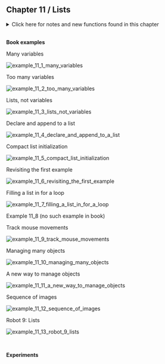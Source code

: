 
## Chapter 11 / Lists


<details>
<summary markdown="span">Click here for notes and new functions found in this chapter</summary>

- A list is a group of variables that share a common name - useful because they make it possible to work with more variables without creating a new name for each one. 
- When a program has many elements (for example, a field of stars in a space game or multiple data points in a visualization), lists make the code easier to write.
- Each item in a list is called an element, and each has an index value to mark its position within the list. Just like coordinates on the screen, index values for a list start counting from 0. 
- Lists in Python can contain values of varying data types. 
- list(), append() You can also use the built-in Python function list() to create a list value. Python list values are objects, and support a number of useful methods. The list method we’ll use most is append(), which adds an item to a list.
- After the list has been created, you can overwrite the value of an item at a particular index in a list by writing an expression with the square bracket syntax, followed by an equal sign (=) and the new value for that item e.g. x[2] = 789
- len() Python's built-in function to determine the length of a list (how many elements)
- Avoid creating lists within draw(), because creating a new list on every frame will slow down your frame rate.
- The way we use for loops to operate on lists is different depend- ing on exactly what we want to do with the list.
- A for loop can be used to fill a list with values or to read the values back out. 
- insert() list object method - Two lists can be used to store the position of the mouse—one for the x coordinate and one for the y coordinate. These lists store the location of the mouse for every frame. With each new frame, the newest coordinate is inserted at the beginning of the list. E.g. the code x.insert(0, mouseX) inserts the value in the variable mouseX at index 0 of the list (i.e., the beginning of the list). 
- The technique for storing coordinates in a list is inef- ficient. Because there’s no built-in limit to the num- ber of coordinates the list will store, the list in this program can quickly grow very large in memory, causing your sketch to slow down or even crash. For a more efficient technique that only stores the last n numbers, see the Examples → Basics → Input → StoringInput example included with Python Mode.
- Making a list of objects is nearly the same as making the lists however since each list element is an object, it must first be instanti- ated before it can be appended to the list. (For a built-in Pro- cessing class such as PImage, you need to use the loadImage() function to create the object before it’s assigned.)
- Because iterating over every item in a list is a very common task when writing computer programs, Python has a shorthand syn- tax for making it easier. Instead of creating a new counter vari- able, such as an i variable and iterating over the result of the range() function, it’s possible to iterate over the elements of a list directly using the for loop form e.g. 
```
# From: 
def draw():
    for i in range(len(bugs)):
        bugs[i].move() 
        bugs[i].display()

# To:
def draw():
    for b in bugs: 
        b.move 
        b.display
```

- nf() formats numbers so that nf(1, 4) returns the string “0001” and nf(11, 4) returns “0011”. These values are concatenated with the beginning of the filename (“frame-”) and the end (“.png”) to create the complete filename as a string.
  

</details>


<br/>

**Book examples**



Many variables

![example_11_1_many_variables](https://github.com/dtolonen/Getting_started_with_Processing.py_book/blob/master/Chapter_11_Lists/example_11_1_many_variables/frames/example_11_1_many_variables.png)

Too many variables

![example_11_2_too_many_variables](https://github.com/dtolonen/Getting_started_with_Processing.py_book/blob/master/Chapter_11_Lists/example_11_2_too_many_variables/frames/example_11_2_too_many_variables.png)

Lists, not variables

![example_11_3_lists_not_variables](https://github.com/dtolonen/Getting_started_with_Processing.py_book/blob/master/Chapter_11_Lists/example_11_3_lists_not_variables/frames/example_11_3_lists_not_variables.png)

Declare and append to a list

![example_11_4_declare_and_append_to_a_list](https://github.com/dtolonen/Getting_started_with_Processing.py_book/blob/master/Chapter_11_Lists/example_11_4_declare_and_append_to_a_list/frames/example_11_4_declare_and_append_to_a_list.png)

Compact list initialization

![example_11_5_compact_list_initialization](https://github.com/dtolonen/Getting_started_with_Processing.py_book/blob/master/Chapter_11_Lists/example_11_5_compact_list_initialization/frames/example_11_5_compact_list_initialization.png)

Revisiting the first example

![example_11_6_revisiting_the_first_example](https://github.com/dtolonen/Getting_started_with_Processing.py_book/blob/master/Chapter_11_Lists/example_11_5_compact_list_initialization/frames/example_11_5_compact_list_initialization.png)

Filling a list in for a loop

![example_11_7_filling_a_list_in_for_a_loop](https://github.com/dtolonen/Getting_started_with_Processing.py_book/blob/master/Chapter_11_Lists/example_11_7_filling_a_list_in_for_a_loop/frames/example_11_7_filling_a_list_in_for_a_loop.png)

Example 11_8 (no such example in book)


Track mouse movements 

![example_11_9_track_mouse_movements](https://github.com/dtolonen/Getting_started_with_Processing.py_book/blob/master/Chapter_11_Lists/example_11_9_track_mouse_movements/frames/SaveFrame_11_9_tog.png)

Managing many objects

![example_11_10_managing_many_objects](https://github.com/dtolonen/Getting_started_with_Processing.py_book/blob/master/Chapter_11_Lists/example_11_10_managing_many_objects/frames/example_11_10_managing_many_objects.png)

A new way to manage objects

![example_11_11_a_new_way_to_manage_objects](https://github.com/dtolonen/Getting_started_with_Processing.py_book/blob/master/Chapter_11_Lists/example_11_11_a_new_way_to_manage_objects/frames/example_11_11_a_new_way_to_manage_objects.png)

Sequence of images

![example_11_12_sequence_of_images](https://github.com/dtolonen/Getting_started_with_Processing.py_book/blob/master/Chapter_11_Lists/example_11_12_sequence_of_images/frames/SaveFrame_11_12_tog_animation.gif)

Robot 9: Lists

![example_11_13_robot_9_lists](https://github.com/dtolonen/Getting_started_with_Processing.py_book/blob/master/Chapter_11_Lists/example_11_13_robot_9_lists/frames/example_11_13_robot_9_lists.png)


<br/>

**Experiments**

<br/>